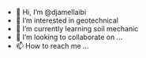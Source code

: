 - 👋 Hi, I’m @djamellaibi
- 👀 I’m interested in geotechnical
- 🌱 I’m currently learning soil mechanic
- 💞️ I’m looking to collaborate on ...
- 📫 How to reach me ...

<!---
djamellaibi/djamellaibi is a ✨ special ✨ repository because its `README.md` (this file) appears on your GitHub profile.
You can click the Preview link to take a look at your changes.
--->
